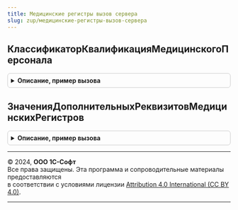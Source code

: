 ```yaml
---
title: Медицинские регистры вызов сервера
slug: zup/медицинские-регистры-вызов-сервера
---
```



## КлассификаторКвалификацияМедицинскогоПерсонала
<details style="margin: 1em 0; padding: 0.5em; border: 1px solid #ccc; border-radius: 6px;">

<summary style="font-weight: bold; cursor: pointer;">Описание, пример вызова</summary>

```bsl

Функция КлассификаторКвалификацияМедицинскогоПерсонала() Экспорт
```

Пример вызова
```bsl
Результат = МедицинскиеРегистрыВызовСервера.КлассификаторКвалификацияМедицинскогоПерсонала() 
```
</details>

## ЗначенияДополнительныхРеквизитовМедицинскихРегистров
<details style="margin: 1em 0; padding: 0.5em; border: 1px solid #ccc; border-radius: 6px;">

<summary style="font-weight: bold; cursor: pointer;">Описание, пример вызова</summary>

```bsl

Функция ЗначенияДополнительныхРеквизитовМедицинскихРегистров(ОбъектСсылка) Экспорт
```

Пример вызова
```bsl
Результат = МедицинскиеРегистрыВызовСервера.ЗначенияДополнительныхРеквизитовМедицинскихРегистров(ОбъектСсылка) 
```
</details>

---

© 2024, **ООО 1С-Софт**  
Все права защищены. Эта программа и сопроводительные материалы предоставляются  
в соответствии с условиями лицензии [Attribution 4.0 International (CC BY 4.0)](https://creativecommons.org/licenses/by/4.0/legalcode).

---
